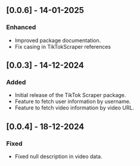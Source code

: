 ## [0.0.6] - 14-01-2025
### Enhanced
- Improved package documentation.
- Fix casing in TikTokScraper references

## [0.0.3] - 14-12-2024
### Added
- Initial release of the TikTok Scraper package.
- Feature to fetch user information by username.
- Feature to fetch video information by video URL.

## [0.0.4] - 18-12-2024
### Fixed
- Fixed null description in video data.
